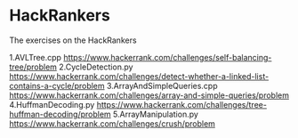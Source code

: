 # HackRankers
The exercises on the HackRankers

1.AVLTree.cpp
https://www.hackerrank.com/challenges/self-balancing-tree/problem
2.CycleDetection.py
https://www.hackerrank.com/challenges/detect-whether-a-linked-list-contains-a-cycle/problem
3.ArrayAndSimpleQueries.cpp
https://www.hackerrank.com/challenges/array-and-simple-queries/problem
4.HuffmanDecoding.py
https://www.hackerrank.com/challenges/tree-huffman-decoding/problem
5.ArrayManipulation.py
https://www.hackerrank.com/challenges/crush/problem